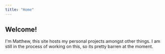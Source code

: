 ```yaml
---
title: "Home"
---
```


## Welcome!

I'm Matthew, this site hosts my personal projects amongst other things.
I am still in the process of working on this, so its pretty barren at the moment.
